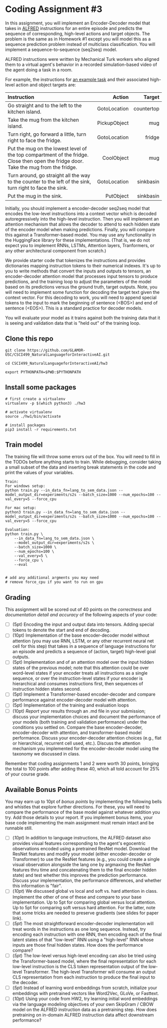 
# Coding Assignment #3

In this assignment, you will implement an Encoder-Decoder model that takes in [ALFRED](https://askforalfred.com/) instructions for an entire episode and predicts the sequence of corresponding, high-level actions and target objects. The problem is the same as in Homework #1 except you will model this as a sequence prediction problem instead of multiclass classification. You will implement a sequence-to-sequence (seq2seq) model. 

ALFRED instructions were written by Mechanical Turk workers who aligned them to a virtual agent's behavior in a recorded simulation-based video of the agent doing a task in a room.

For example, the instructions for [an example task](https://askforalfred.com/?vid=8781) and their associated high-level action and object targets are:

| Instruction                                                                                                                          | Action       | Target     |
| :----------------------------------------------------------------------------------------------------------------------------------- | ------------:| ----------:|
| Go straight and to the left to the kitchen island.                                                                                   | GotoLocation | countertop |
| Take the mug from the kitchen island.                                                                                                | PickupObject | mug        |
| Turn right, go forward a little, turn right to face the fridge.                                                                      | GotoLocation | fridge     |
| Put the mug on the lowest level of the top compartment of the fridge. Close then open the fridge door. Take the mug from the fridge. | CoolObject   | mug        |
| Turn around, go straight all the way to the counter to the left of the sink, turn right to face the sink.                            | GotoLocation | sinkbasin  |
| Put the mug in the sink.                                                                                                             | PutObject    | sinkbasin  |

Initially, you should implement a encoder-decoder seq2seq model that encodes the low-level instructions into a context vector which is decoded autoregressively into the high-level instruction. Then you will implement an attention mechanism that allows the decoder to attend to each hidden state of the encoder model when making predictions. Finally, you will compare this against a Transformer-based model. You may use any functionality in the HuggingFace library for these implementations. (That is, we do not expect you to implement RNNs, LSTMs, Attention layers, Tranformers, or any other architectural component from scratch.)

We provide starter code that tokenizes the instructions and provides dictionaries mapping instruction tokens to their numerical indexes. It's up to you to write methods that convert the inputs and outputs to tensors, an encoder-decoder attention model that processes input tensors to produce predictions, and the training loop to adjust the parameters of the model based on its predictions versus the ground truth, target outputs. Note, you will need to implement some function for decoding the target text given the context vector. For this decoding to work, you will need to append special tokens to the input to mark the beginning of sentence (\<BOS\>) and end of sentence (\<EOS\>). This is a standard practice for decoder models. 

You will evaluate your model as it trains against both the training data that it is seeing and validation data that is "held out" of the training loop. 

## Clone this repo
```
git clone https://github.com/GLAMOR-USC/CSCI499_NaturalLanguageforInteractiveAI.git

cd CSCI499_NaturalLanguageforInteractiveAI/hw3

export PYTHONPATH=$PWD:$PYTHONPATH
```

## Install some packages

```
# first create a virtualenv 
virtualenv -p $(which python3) ./hw3

# activate virtualenv
source ./hw1/bin/activate

# install packages
pip3 install -r requirements.txt
```

## Train model

The training file will throw some errors out of the box. You will need to fill in the TODOs before anything starts to train.
While debugging, consider taking a small subset of the data and inserting break statements in the code and print the values of your variables.

```
Train:
For windows setup:
python train.py --in_data_fn=lang_to_sem_data.json --model_output_dir=experiments/s2s --batch_size=1000 --num_epochs=100 --val_every=5 --force_cpu 

For mac setup:
python3 train.py --in_data_fn=lang_to_sem_data.json --model_output_dir=experiments/s2s --batch_size=1000 --num_epochs=100 --val_every=5 --force_cpu 

Evaluation:
python train.py \
    --in_data_fn=lang_to_sem_data.json \
    --model_output_dir=experiments/s2s \
    --batch_size=1000 \
    --num_epochs=100 \
    --val_every=5 \
    --force_cpu \
    --eval


# add any additional argments you may need
# remove force_cpu if you want to run on gpu
```


## Grading
This assignment will be scored out of 40 points on the *correctness* and *documentation detail and accuracy* of the following aspects of your code:

- [ ] (5pt) Encoding the input and output data into tensors. Adding special tokens to denote the start and end of decoding.
- [ ] (10pt) Implementation of the base encoder-decoder model without attention (you may use RNN, LSTM, or any other recurrent neural net cell for this step) that takes in a sequence of language instructions for an episode and predicts a sequence of (action, target) high-level goal outputs.
- [ ] (5pt) Implementation and of an attention model over the input hidden states of the previous model; note that this attention could be over word-level states if your encoder treats all instructions as a single sequence, or over the instruction-level states if your encoder is hierarchical and consumes instructions first, then sequences of instruction hidden states second.
- [ ] (5pt) Implement a Transformer-based encoder-decoder and compare performance against encoder-decoder model with attention.
- [ ] (5pt) Implementation of the training and evaluation loops
- [ ] (10pt) *Report* your results through an .md file in your submission; discuss your implementation choices and document the performance of your models (both training and validation performance) under the conditions you settled on. Compare the base encoder-decoder, encoder-decoder with attention, and transformer-based model performance. Discuss your encoder-decoder attention choices (e.g., flat or hierarchical, recurrent cell used, etc.). Discuss the attention mechanism you implemented for the encoder-decoder model using the taxonomy we discussed in class. 

Remember that coding assignments 1 and 2 were worth 30 points, bringing the total to 100 points after adding these 40, which all told account for 25% of your course grade.

## Available Bonus Points

You may earn up to 10pt of *bonus points* by implementing the following bells and whistles that explore further directions. For these, you will need to compare the performance of the base model against whatever addition you try. Add those details to your report. If you implement bonus items, your base code implementing the main assignment must remain intact and be runnable still.

- [ ] (*10pt*) In addition to language instructions, the ALFRED dataset also provides visual features corresponding to the agent's egocentric observations encoded using a pretrained ResNet model. Download the ResNet features and modify your model (either encoder-decoder or Transformer) to use the ResNet features (e.g., you could create a single visual observation alongside the lang one by argmaxing the ResNet features thru time and concatenating them to the final encoder hidden state) and test whether this improves the prediction performance. Discuss your implementation, the performance differences, and whether this information is "fair".
- [ ] (*10pt*) We discussed global vs local and soft vs. hard attention in class. Implement the other of one of these and compare to your base implementation. Up to 5pt for comparing global versus local attention. Up to 5pt for comparing soft versus hard attention. For the latter, note that some tricks are needed to preserve gradients (see slides for paper link).
- [ ] (*5pt*) The most straightforward encoder-decoder implementation will treat words in the instructions as one long sequence. Instead, try encoding each instruction with one RNN, then encoding each of the final latent states of that "low-level" RNN using a "high-level" RNN whose inputs are those final hidden states. How does the performance compare?
- [ ] (*5pt*) The low-level versus high-level encoding can also be tried using the Transformer-based model, where the final representation for each low-level instruction is the CLS token representation output of the low-level Transformer. The high-level Transformer will consume an output CLS representation from each instruction to produce the final input to the decoder.
- [ ] (*5pt*) Instead of learning word embeddings from scratch, initialize your embeddings with pretrained vectors like Word2Vec, GLoVe, or Fasttext.
- [ ] (*10pt*) Using your code from HW2, try learning initial word embeddings via the language modeling objectives of your own SkipGram / CBOW model on the ALFRED instruction data as a pretraining step. How does pretraining on in-domain ALFRED instruction data affect downstream performance?